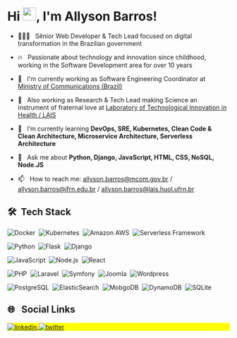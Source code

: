 <h1 align="left">Hi <img src="https://raw.githubusercontent.com/kaueMarques/kaueMarques/master/hi.gif" width="30px">, I'm Allyson Barros!</h1>

- 👨🏽‍💻 &nbsp; Sênior Web Developer & Tech Lead focused on digital transformation in the Brazilian government

- 🔥 &nbsp; Passionate about technology and innovation since childhood, working in the Software Development area for over 10 years

- 📡 &nbsp; I'm currently working as Software Engineering Coordinator at [Ministry of Communications (Brazil)](https://www.gov.br/mcom/pt-br)

- 🔬 &nbsp; Also working as Research & Tech Lead making Science an instrument of fraternal love at [Laboratory of Technological Innovation in Health / LAIS](https://lais.huol.ufrn.br/en/)

- 🌱 &nbsp; I’m currently learning **DevOps, SRE, Kubernetes, Clean Code & Clean Architecture, Microservice Architecture, Serverless Architecture**

- 💬 &nbsp; Ask me about **Python, Django, JavaScript, HTML, CSS, NoSQL, Node.JS**

- 📫 &nbsp; How to reach me: allyson.barros@mcom.gov.br / allyson.barros@ifrn.edu.br / allyson.barros@lais.huol.ufrn.br

## 🛠 &nbsp;Tech Stack

![Docker](https://img.shields.io/badge/-Docker-05122A?style=flat&logo=docker)&nbsp;
![Kubernetes](https://img.shields.io/badge/-Kubernetes-05122A?style=flat&logo=kubernetes)&nbsp;
![Amazon AWS](https://img.shields.io/badge/-Amazon%20AWS-05122A?style=flat&logo=amazon-aws)&nbsp;
![Serverless Framework](https://img.shields.io/badge/-Serverless%20Framework-05122A?style=flat&logo=serverless)&nbsp;

![Python](https://img.shields.io/badge/-Python-05122A?style=flat&logo=python)&nbsp;
![Flask](https://img.shields.io/badge/-Flask-05122A?style=flat&logo=flask)&nbsp;
![Django](https://img.shields.io/badge/-Django-05122A?style=flat&logo=django)&nbsp;

![JavaScript](https://img.shields.io/badge/-JavaScript-05122A?style=flat&logo=javascript)&nbsp;
![Node.js](https://img.shields.io/badge/-Node.js-05122A?style=flat&logo=node.js)&nbsp;
![React](https://img.shields.io/badge/-React-05122A?style=flat&logo=react)&nbsp;

![PHP](https://img.shields.io/badge/-PHP-05122A?style=flat&logo=php)&nbsp;
![Laravel](https://img.shields.io/badge/-Laravel-05122A?style=flat&logo=laravel)&nbsp;
![Symfony](https://img.shields.io/badge/-Symfony-05122A?style=flat&logo=symfony)&nbsp;
![Joomla](https://img.shields.io/badge/-Joomla-05122A?style=flat&logo=joomla)&nbsp;
![Wordpress](https://img.shields.io/badge/-Wordpress-05122A?style=flat&logo=wordpress)&nbsp;

![PostgreSQL](https://img.shields.io/badge/-PostgreSQL-05122A?style=flat&logo=postgresql)&nbsp;
![ElasticSearch](https://img.shields.io/badge/-ElasticSearch-05122A?style=flat&logo=elastic)&nbsp;
![MobgoDB](https://img.shields.io/badge/-MongoDB-05122A?style=flat&logo=mongodb)&nbsp;
![DynamoDB](https://img.shields.io/badge/-DynamoDB-05122A?style=flat&logo=amazondynamodb)&nbsp;
![SQLite](https://img.shields.io/badge/-SQLite-05122A?style=flat&logo=sqlite)&nbsp;

## 🌐 &nbsp; Social Links

<p align="left" style="background:yellow">
  <a href="https://linkedin.com/in/allysonbarros" target="_blank">
    <img align="center" src="https://img.shields.io/badge/-allysonbarros-05122A?style=flat&logo=linkedin" alt="linkedin"/>
  </a>
  
  <a href="https://twitter.com/allysonbarros" target="_blank">
    <img align="center" src="https://img.shields.io/badge/-allysonbarros-05122A?style=flat&logo=twitter" alt="twitter"/>  
  </a>
</p>

<!--
**allysonbarros/allysonbarros** is a ✨ _special_ ✨ repository because its `README.md` (this file) appears on your GitHub profile.

Here are some ideas to get you started:

- 🔭 I’m currently working on ...
- 🌱 I’m currently learning ...
- 👯 I’m looking to collaborate on ...
- 🤔 I’m looking for help with ...
- 💬 Ask me about ...
- 📫 How to reach me: ...
- 😄 Pronouns: ...
- ⚡ Fun fact: ...
-->


